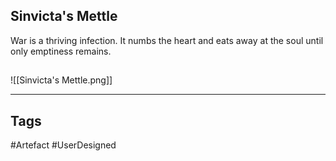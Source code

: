 ## Sinvicta's Mettle
War is a thriving infection.
It numbs the heart and eats away at the soul until only emptiness remains.
## 
![[Sinvicta's Mettle.png]]

---
## Tags
#Artefact
#UserDesigned 